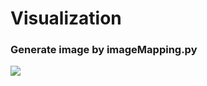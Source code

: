 # Visualization

### Generate image by imageMapping.py
<img src="Example by Office Dataset" width="https://github.com/kskdev/Visualization/tSNE-office-white-small.png">
